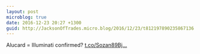 ```yaml
---
layout: post
microblog: true
date: 2016-12-23 20:27 +1300
guid: http://JacksonOfTrades.micro.blog/2016/12/23/t812197890235867136.html
---
```

Alucard = Illuminati confirmed? [t.co/Sozan89Bj...](https://t.co/Sozan89BjI)
